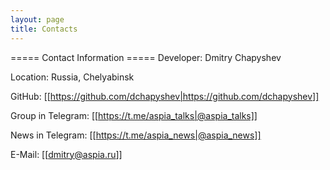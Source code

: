 ```yaml
---
layout: page
title: Contacts
---
```


===== Contact Information =====
Developer: Dmitry Chapyshev

Location: Russia, Chelyabinsk

GitHub: [[https://github.com/dchapyshev|https://github.com/dchapyshev]]

Group in Telegram: [[https://t.me/aspia_talks|@aspia_talks]]

News in Telegram: [[https://t.me/aspia_news|@aspia_news]]

E-Mail: [[dmitry@aspia.ru]]
